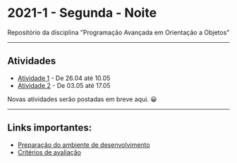 # 2021-1 - Segunda - Noite


Repositório da disciplina "Programação Avançada em Orientação a Objetos"

***

## Atividades

 - [Atividade 1](https://forms.gle/LibywUEQ4bLVAS4N7) - De 26.04 até 10.05
 - [Atividade 2](https://forms.gle/J3HwtMaaYYFQmSqM8) - De 03.05 até 17.05


Novas atividades serão postadas em breve aqui. 😀


***


## Links importantes:


 - [Preparação do ambiente de desenvolvimento](https://github.com/traue/2021-1_segunda_noite/wiki/Prepara%C3%A7%C3%A3o-do-Ambiente-de-desenvolvimento)
 - [Critérios de avaliação](https://github.com/traue/2021-1_segunda_noite/wiki/Crit%C3%A9rios-de-avalia%C3%A7%C3%A3o)
